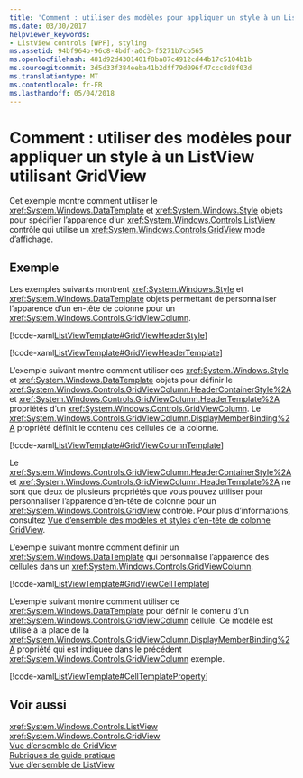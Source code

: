 ```yaml
---
title: 'Comment : utiliser des modèles pour appliquer un style à un ListView utilisant GridView'
ms.date: 03/30/2017
helpviewer_keywords:
- ListView controls [WPF], styling
ms.assetid: 94bf964b-96c8-4bdf-a0c3-f5271b7cb565
ms.openlocfilehash: 481d92d4301401f8ba87c4912cd44b17c5104b1b
ms.sourcegitcommit: 3d5d33f384eeba41b2dff79d096f47ccc8d8f03d
ms.translationtype: MT
ms.contentlocale: fr-FR
ms.lasthandoff: 05/04/2018
---
```

# <a name="how-to-use-templates-to-style-a-listview-that-uses-gridview"></a>Comment : utiliser des modèles pour appliquer un style à un ListView utilisant GridView
Cet exemple montre comment utiliser le <xref:System.Windows.DataTemplate> et <xref:System.Windows.Style> objets pour spécifier l’apparence d’un <xref:System.Windows.Controls.ListView> contrôle qui utilise un <xref:System.Windows.Controls.GridView> mode d’affichage.  
  
## <a name="example"></a>Exemple  
 Les exemples suivants montrent <xref:System.Windows.Style> et <xref:System.Windows.DataTemplate> objets permettant de personnaliser l’apparence d’un en-tête de colonne pour un <xref:System.Windows.Controls.GridViewColumn>.  
  
 [!code-xaml[ListViewTemplate#GridViewHeaderStyle](../../../../samples/snippets/csharp/VS_Snippets_Wpf/ListViewTemplate/CS/window1.xaml#gridviewheaderstyle)]  
  
 [!code-xaml[ListViewTemplate#GridViewHeaderTemplate](../../../../samples/snippets/csharp/VS_Snippets_Wpf/ListViewTemplate/CS/window1.xaml#gridviewheadertemplate)]  
  
 L’exemple suivant montre comment utiliser ces <xref:System.Windows.Style> et <xref:System.Windows.DataTemplate> objets pour définir le <xref:System.Windows.Controls.GridViewColumn.HeaderContainerStyle%2A> et <xref:System.Windows.Controls.GridViewColumn.HeaderTemplate%2A> propriétés d’un <xref:System.Windows.Controls.GridViewColumn>. Le <xref:System.Windows.Controls.GridViewColumn.DisplayMemberBinding%2A> propriété définit le contenu des cellules de la colonne.  
  
 [!code-xaml[ListViewTemplate#GridViewColumnTemplate](../../../../samples/snippets/csharp/VS_Snippets_Wpf/ListViewTemplate/CS/window1.xaml#gridviewcolumntemplate)]  
  
 Le <xref:System.Windows.Controls.GridViewColumn.HeaderContainerStyle%2A> et <xref:System.Windows.Controls.GridViewColumn.HeaderTemplate%2A> ne sont que deux de plusieurs propriétés que vous pouvez utiliser pour personnaliser l’apparence d’en-tête de colonne pour un <xref:System.Windows.Controls.GridView> contrôle. Pour plus d’informations, consultez [Vue d’ensemble des modèles et styles d’en-tête de colonne GridView](../../../../docs/framework/wpf/controls/gridview-column-header-styles-and-templates-overview.md).  
  
 L’exemple suivant montre comment définir un <xref:System.Windows.DataTemplate> qui personnalise l’apparence des cellules dans un <xref:System.Windows.Controls.GridViewColumn>.  
  
 [!code-xaml[ListViewTemplate#GridViewCellTemplate](../../../../samples/snippets/csharp/VS_Snippets_Wpf/ListViewTemplate/CS/window1.xaml#gridviewcelltemplate)]  
  
 L’exemple suivant montre comment utiliser ce <xref:System.Windows.DataTemplate> pour définir le contenu d’un <xref:System.Windows.Controls.GridViewColumn> cellule. Ce modèle est utilisé à la place de la <xref:System.Windows.Controls.GridViewColumn.DisplayMemberBinding%2A> propriété qui est indiquée dans le précédent <xref:System.Windows.Controls.GridViewColumn> exemple.  
  
 [!code-xaml[ListViewTemplate#CellTemplateProperty](../../../../samples/snippets/csharp/VS_Snippets_Wpf/ListViewTemplate/CS/window1.xaml#celltemplateproperty)]  
  
## <a name="see-also"></a>Voir aussi  
 <xref:System.Windows.Controls.ListView>  
 <xref:System.Windows.Controls.GridView>  
 [Vue d’ensemble de GridView](../../../../docs/framework/wpf/controls/gridview-overview.md)  
 [Rubriques de guide pratique](../../../../docs/framework/wpf/controls/listview-how-to-topics.md)  
 [Vue d’ensemble de ListView](../../../../docs/framework/wpf/controls/listview-overview.md)
